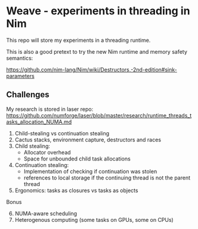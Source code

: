 # Weave - experiments in threading in Nim

This repo will store my experiments in a threading runtime.

This is also a good pretext to try the new Nim runtime and memory safety semantics:

https://github.com/nim-lang/Nim/wiki/Destructors,-2nd-edition#sink-parameters


## Challenges

My research is stored in laser repo:
https://github.com/numforge/laser/blob/master/research/runtime_threads_tasks_allocation_NUMA.md

1. Child-stealing vs continuation stealing
2. Cactus stacks, environment capture, destructors and races
3. Child stealing:
   - Allocator overhead
   - Space for unbounded child task allocations
4. Continuation stealing:
   - Implementation of checking if continuation was stolen
   - references to local storage if the continuing thread
     is not the parent thread
5. Ergonomics: tasks as closures vs tasks as objects

Bonus

6. NUMA-aware scheduling
7. Heterogenous computing (some tasks on GPUs, some on CPUs)
